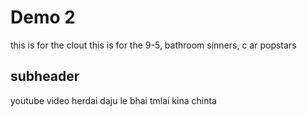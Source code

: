 # Demo 2
this is for the clout
this is for the 9-5, bathroom sinners, c ar popstars

## subheader
youtube video herdai
daju le bhai tmlai kina chinta

